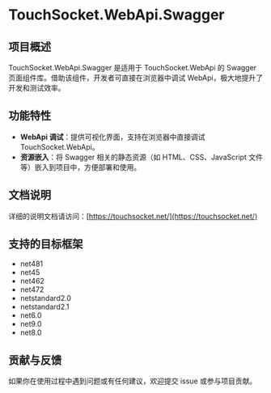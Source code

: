 # TouchSocket.WebApi.Swagger

## 项目概述
TouchSocket.WebApi.Swagger 是适用于 TouchSocket.WebApi 的 Swagger 页面组件库。借助该组件，开发者可直接在浏览器中调试 WebApi，极大地提升了开发和测试效率。

## 功能特性
- **WebApi 调试**：提供可视化界面，支持在浏览器中直接调试 TouchSocket.WebApi。
- **资源嵌入**：将 Swagger 相关的静态资源（如 HTML、CSS、JavaScript 文件等）嵌入到项目中，方便部署和使用。

## 文档说明
详细的说明文档请访问：[https://touchsocket.net/](https://touchsocket.net/)

## 支持的目标框架
- net481
- net45
- net462
- net472
- netstandard2.0
- netstandard2.1
- net6.0
- net9.0
- net8.0

## 贡献与反馈
如果你在使用过程中遇到问题或有任何建议，欢迎提交 issue 或参与项目贡献。
